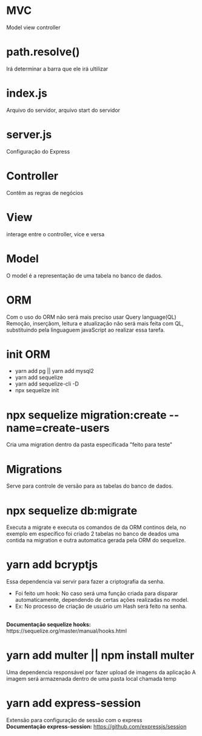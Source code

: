 # MVC
Model view controller

# path.resolve()
Irá determinar a barra que ele irá ultilizar

# index.js
Arquivo do servidor, arquivo start do servidor

# server.js
Configuração do Express

# Controller
Contêm as regras de negócios

# View
interage entre o controller, vice e versa

# Model
O model é a representação de uma tabela no banco de dados.

# ORM
Com o uso do ORM não será mais preciso usar Query language(QL) Remoção, inserçãom, leitura e atualização não será mais feita com QL, substituindo pela linguaguem javaScript ao realizar essa tarefa.

# init ORM
- yarn add pg || yarn add mysql2
- yarn add sequelize
- yarn add sequelize-cli -D
- npx sequelize init

# npx sequelize migration:create --name=create-users
Cria uma migration dentro da pasta especificada "feito para teste"

# Migrations
Serve para controle de versão para as tabelas do banco de dados.

# npx sequelize db:migrate
Executa a migrate e executa os comandos de da ORM continos dela, no exemplo em específico foi criado 2 tabelas no banco de deados uma contida na migration e outra automatica gerada pela ORM do sequelize.

# yarn add bcryptjs
Essa dependencia vai servir para fazer a criptografia da senha.
- Foi feito um hook: No caso será uma função criada para disparar automaticamente, dependendo de certas ações realizadas no model.
- Ex: No processo de criação de usuário um Hash será feito na senha.
<br/>
<b>Documentação sequelize hooks:</b> https://sequelize.org/master/manual/hooks.html

# yarn add multer || npm install multer
Uma dependencia responsável por fazer upload de imagens da aplicação
A imagem será armazenada dentro de uma pasta local chamada temp

# yarn add express-session
Extensão para configuração de sessão com o express
<br/>
<b>Documentação express-session:</b> https://github.com/expressjs/session

